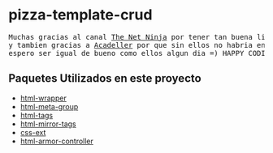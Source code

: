 # pizza-template-crud

<pre>
Muchas gracias al canal <a href="https://www.youtube.com/watch?v=-KUFcX7WLaA&list=PL4cUxeGkcC9gksOX3Kd9KPo-O68ncT05o&index=16">The Net Ninja</a> por tener tan buena lista de reproduccion en php
y tambien gracias a <a href="https://github.com/Acadeller/recursos-programacion">Acadeller</a> por que sin ellos no habria encontrado tan excelente canal
espero ser igual de bueno como ellos algun dia =) HAPPY CODING.
</pre>

<h2>Paquetes Utilizados en este proyecto</h2>

<ul>
    <li><a href="https://packagist.org/packages/ramiro/html-wrapper">html-wrapper</a></li>
    <li><a href="https://packagist.org/packages/ramiro/html-meta-group">html-meta-group</a></li>
    <li><a href="https://packagist.org/packages/ramiro/html-tags">html-tags</a></li>
    <li><a href="https://packagist.org/packages/ramiro/html-mirror-tags">html-mirror-tags</a></li>
    <li><a href="https://packagist.org/packages/ramiro/css-ext">css-ext</a></li>
    <li><a href="https://packagist.org/packages/ramiro/html-armor-controller">html-armor-controller</a></li>
</ul>